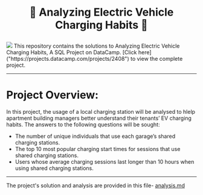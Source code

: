 # <p align="center" style="margin-top: 0px;"> 🔋 Analyzing Electric Vehicle Charging Habits 🚗

<img src ="evcharging.png">
This repository contains the solutions to Analyzing Electric Vehicle Charging Habits, A SQL Project on DataCamp. [Click here]("https://projects.datacamp.com/projects/2408") to view the complete project.

---
# Project Overview:  
In this project, the usage of a local charging station will be analysed to hlelp apartment building managers better understand their tenants’ EV charging habits. The answers to the following questions will be sought:
* The number of unique individuals that use each garage’s shared charging stations.
* The top 10 most popular charging start times for sessions that use shared charging stations.
* Users whose average charging sessions last longer than 10 hours when using shared charging stations. 

--- 
The project's solution and analysis are provided in this file- [analysis.md](analysis.md)
